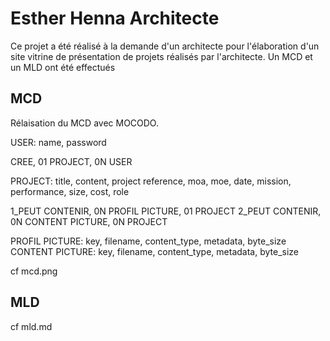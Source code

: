 # Esther Henna Architecte

Ce projet a été réalisé à la demande d'un architecte pour l'élaboration d'un site vitrine de présentation de projets réalisés par l'architecte.
Un MCD et un MLD ont été effectués

## MCD

Rélaisation du MCD avec MOCODO.<br/>

USER: name, password

CREE, 01 PROJECT, 0N USER

PROJECT: title, content, project reference, moa, moe, date, mission, performance, size, cost, role

1_PEUT CONTENIR, 0N PROFIL PICTURE, 01 PROJECT
2_PEUT CONTENIR, 0N CONTENT PICTURE, 0N PROJECT

PROFIL PICTURE: key, filename, content_type, metadata, byte_size
CONTENT PICTURE: key, filename, content_type, metadata, byte_size


cf mcd.png

## MLD

cf mld.md